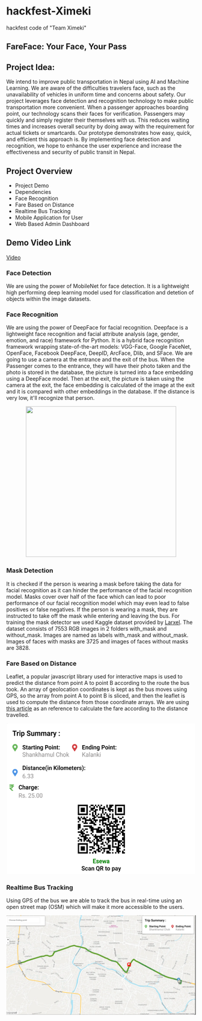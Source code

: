 # hackfest-Ximeki
hackfest code of "Team Ximeki"

## FareFace: Your Face, Your Pass

## Project Idea:
We intend to improve public transportation in Nepal using AI and Machine Learning. We are aware of the difficulties travelers face, such as the unavailability of vehicles in uniform time and concerns about safety. Our project leverages face detection and recognition technology to make public transportation more convenient. When a passenger approaches boarding point, our technology scans their faces for verification. Passengers may quickly and simply register their themselves with us. This reduces waiting times and increases overall security by doing away with the requirement for actual tickets or smartcards. Our prototype demonstrates how easy, quick, and efficient this approach is. By implementing face detection and recognition, we hope to enhance the user experience and increase the effectiveness and security of public transit in Nepal.

## Project Overview
- Project Demo
- Dependencies
- Face Recognition
- Fare Based on Distance
- Realtime Bus Tracking
- Mobile Application for User
- Web Based Admin Dashboard

## Demo Video Link
[Video](https://www.youtube.com/watch?v=dNmUfVQw2wU&ab_channel=AayushGautam)

### Face Detection
  We are using the power of MobileNet for face detection. It is a lightweight high performing deep learning model used for classification and detetion of objects within the image datasets.

### Face Recognition
  We are using the power of DeepFace for facial recognition. Deepface is a lightweight face recognition and facial attribute analysis (age, gender, emotion, and race) framework for Python. It is a hybrid face recognition framework wrapping state-of-the-art models: VGG-Face, Google FaceNet, OpenFace, Facebook DeepFace, DeepID, ArcFace, Dlib, and SFace. We are going to use a camera at the entrance and the exit of the bus. When the Passenger comes to the entrance, they will have their photo taken and the photo is stored in the database, the picture is turned into a face embedding using a DeepFace model. Then at the exit, the picture is taken using the camera at the exit, the face embedding is calculated of the image at the exit and it is compared with other embeddings in the database. If the distance is very low, it'll recognize that person.

<center><img src ='https://raw.githubusercontent.com/serengil/deepface/master/icon/deepface-icon-labeled.png' height=400 width=400></img></center>

  ### Mask Detection
  It is checked if the person is wearing a mask before taking the data for facial recognition as it can hinder the performance of the facial recognition model. Masks cover over half of the face which can lead to poor performance of our facial recognition model which may even lead to false positives or false negatives. If the person is wearing a mask, they are instructed to take off the mask while entering and leaving the bus. For training the mask detector we used Kaggle dataset provided by [Larxel](https://www.kaggle.com/datasets/andrewmvd/face-mask-detection). The dataset consists of 7553 RGB images in 2 folders with_mask and without_mask. Images are named as labels with_mask and without_mask. Images of faces with masks are 3725 and images of faces without masks are 3828.

  ### Fare Based on Distance
  Leaflet, a popular javascript library used for interactive maps is used to predict the distance from point A to point B according to the route the bus took. An array of geolocation coordinates is kept as the bus moves using GPS, so the array from point A to point B is sliced, and then the leaflet is used to compute the distance from those coordinate arrays. We are using [this article](https://kathmandupost.com/national/2022/04/15/new-transport-fares-in-effect-start-at-rs20) as an reference to calculate the fare according to the distance travelled.
  <center><img src ='mobileApp/flutter_application_1/assets/268482228-5ed5684a-392c-4ade-a25a-089505b188d9.png' height=400 width=500></img></center>

  
  ### Realtime Bus Tracking
  Using GPS of the bus we are able to track the bus in real-time using an open street map (OSM) which will make it more accessible to the users.
  
  ![bus_tracking](mobileApp/flutter_application_1/assets/268481844-b99313c7-655c-4671-910a-98dcc4c9bf26.png)

